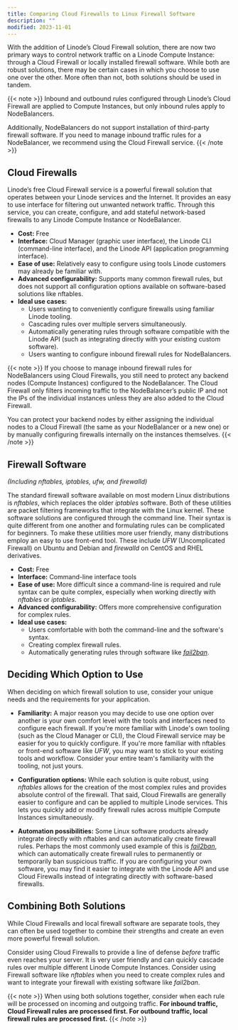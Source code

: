 ```yaml
---
title: Comparing Cloud Firewalls to Linux Firewall Software
description: ""
modified: 2023-11-01
---
```


With the addition of Linode’s Cloud Firewall solution, there are now two primary ways to control network traffic on a Linode Compute Instance: through a Cloud Firewall or locally installed firewall software. While both are robust solutions, there may be certain cases in which you choose to use one over the other. More often than not, both solutions should be used in tandem.

{{< note >}}
Inbound and outbound rules configured through Linode’s Cloud Firewall are applied to Compute Instances, but only inbound rules apply to NodeBalancers.

Additionally, NodeBalancers do not support installation of third-party firewall software. If you need to manage inbound traffic rules for a NodeBalancer, we recommend using the Cloud Firewall service.
{{< /note >}}

## Cloud Firewalls

Linode’s free Cloud Firewall service is a powerful firewall solution that operates between your Linode services and the Internet. It provides an easy to use interface for filtering out unwanted network traffic. Through this service, you can create, configure, and add stateful network-based firewalls to any Linode Compute Instance or NodeBalancer.

- **Cost:** Free
- **Interface:** Cloud Manager (graphic user interface), the Linode CLI (command-line interface), and the Linode API (application programming interface).
- **Ease of use:** Relatively easy to configure using tools Linode customers may already be familiar with.
- **Advanced configurability:** Supports many common firewall rules, but does not support all configuration options available on software-based solutions like nftables.
- **Ideal use cases:**
    - Users wanting to conveniently configure firewalls using familiar Linode tooling.
    - Cascading rules over multiple servers simultaneously.
    - Automatically generating rules through software compatible with the Linode API (such as integrating directly with your existing custom software).
    - Users wanting to configure inbound firewall rules for NodeBalancers.

{{< note >}}
If you choose to manage inbound firewall rules for NodeBalancers using Cloud Firewalls, you still need to protect any backend nodes (Compute Instances) configured to the NodeBalancer. The Cloud Firewall only filters incoming traffic to the NodeBalancer’s public IP and not the IPs of the individual instances unless they are also added to the Cloud Firewall.

You can protect your backend nodes by either assigning the individual nodes to a Cloud Firewall (the same as your NodeBalancer or a new one) or by manually configuring firewalls internally on the instances themselves.
{{< /note >}}

## Firewall Software

*(Including nftables, iptables, ufw, and firewalld)*

The standard firewall software available on most modern Linux distributions is *nftables*, which replaces the older *iptables* software. Both of these utilities are packet filtering frameworks that integrate with the Linux kernel. These software solutions are configured through the command line. Their syntax is quite different from one another and formulating rules can be complicated for beginners. To make these utilities more user friendly, many distributions employ an easy to use front-end tool. These include *UFW* (Uncomplicated Firewall) on Ubuntu and Debian and *firewalld* on CentOS and RHEL derivatives.

- **Cost:** Free
- **Interface:** Command-line interface tools
- **Ease of use:** More difficult since a command-line is required and rule syntax can be quite complex, especially when working directly with *nftables* or *iptables*.
- **Advanced configurability:** Offers more comprehensive configuration for complex rules.
- **Ideal use cases:**
    - Users comfortable with both the command-line and the software's syntax.
    - Creating complex firewall rules.
    - Automatically generating rules through software like [*fail2ban*](https://www.fail2ban.org/wiki/index.php/Main_Page).


## Deciding Which Option to Use

When deciding on which firewall solution to use, consider your unique needs and the requirements for your application.

- **Familiarity:** A major reason you may decide to use one option over another is your own comfort level with the tools and interfaces need to configure each firewall. If you're more familiar with Linode's own tooling (such as the Cloud Manager or CLI), the Cloud Firewall service may be easier for you to quickly configure. If you're more familiar with nftables or front-end software like *UFW*, you may want to stick to your existing tools and workflow. Consider your entire team's familiarity with the tooling, not just yours.

- **Configuration options:** While each solution is quite robust, using *nftables* allows for the creation of the most complex rules and provides absolute control of the firewall. That said, Cloud Firewalls are generally easier to configure and can be applied to multiple Linode services. This lets you quickly add or modify firewall rules across multiple Compute Instances simultaneously.

- **Automation possibilities:** Some Linux software products already integrate directly with nftables and can automatically create firewall rules. Perhaps the most commonly used example of this is [*fail2ban*](https://www.fail2ban.org/wiki/index.php/Main_Page), which can automatically create firewall rules to permanently or temporarily ban suspicious traffic. If you are configuring your own software, you may find it easier to integrate with the Linode API and use Cloud Firewalls instead of integrating directly with software-based firewalls.

## Combining Both Solutions

While Cloud Firewalls and local firewall software are separate tools, they can often be used together to combine their strengths and create an even more powerful firewall solution.

Consider using Cloud Firewalls to provide a line of defense *before* traffic even reaches your server. It is very user friendly and can quickly cascade rules over multiple different Linode Compute Instances. Consider using Firewall software like *nftables* when you need to create complex rules and want to integrate your firewall with existing software like *fail2ban*.

{{< note >}}
When using both solutions together, consider when each rule will be processed on incoming and outgoing traffic. **For inbound traffic, Cloud Firewall rules are processed first. For outbound traffic, local firewall rules are processed first.**
{{< /note >}}